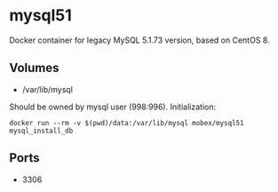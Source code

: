 # mysql51

Docker container for legacy MySQL 5.1.73 version, based on CentOS 8.

## Volumes

- /var/lib/mysql

Should be owned by mysql user (998:996). Initialization:

`docker run --rm -v $(pwd)/data:/var/lib/mysql mobex/mysql51 mysql_install_db`

## Ports

- 3306

